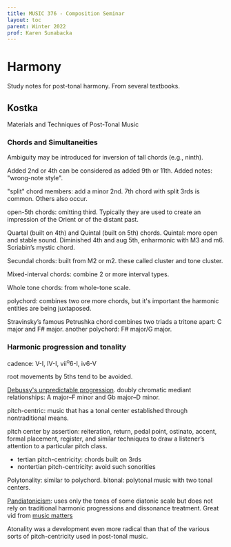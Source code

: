 ```yaml
---
title: MUSIC 376 - Composition Seminar
layout: toc
parent: Winter 2022
prof: Karen Sunabacka
---
```


# Harmony
Study notes for post-tonal harmony. From several textbooks.

## Kostka
Materials and Techniques of Post-Tonal Music

### Chords and Simultaneities
Ambiguity may be introduced for inversion of tall chords (e.g., ninth).

Added 2nd or 4th can be considered as added 9th or 11th.
Added notes: "wrong-note style".

"split" chord members: add a minor 2nd. 7th chord with split 3rds is common. Others also occur.

open-5th chords: omitting third. Typically they are used to create an impression of the Orient or of
the distant past.

Quartal (built on 4th) and Quintal (built on 5th) chords. Quintal: more open and stable sound.
Diminished 4th and aug 5th, enharmonic with M3 and m6. Scriabin’s mystic chord.

Secundal chords: built from M2 or m2. these called cluster and tone cluster.

Mixed-interval chords: combine 2 or more interval types.

Whole tone chords: from whole-tone scale.

polychord: combines two ore more chords, but it's important the harmonic entities are being juxtaposed.

Stravinsky’s famous Petrushka chord combines two triads a tritone apart: C major
and F# major. another polychord:
F# major/G major.

### Harmonic progression and tonality
cadence: V-I, IV-I, vii<sup>o</sup>6-I, iv6-V

root movements by 5ths tend to be avoided.

[Debussy's unpredictable progression](https://www.youtube.com/watch?v=-LmhvNdbN7A).
doubly chromatic
mediant relationships: A major–F minor and Gb major–D minor.


pitch-centric: music that has a tonal center
established through nontraditional means.

pitch center by assertion: reiteration, return, pedal point, ostinato, accent, formal placement, register, and similar
techniques to draw a listener’s attention to a particular pitch class.

- tertian pitch-centricity: chords built on 3rds
- nontertian pitch-centricity: avoid such sonorities

Polytonality: similar to polychord. bitonal: polytonal music with two tonal centers.

[Pandiatonicism](https://musictheory.pugetsound.edu/mt21c/Pandiatonicism.html): uses only the tones of some diatonic scale but does not rely on
traditional harmonic progressions and dissonance treatment. Great vid from [music matters](https://youtu.be/VTJz0ipMoZM)

Atonality was a development even more radical than that of the various sorts of pitch-centricity
used in post-tonal music.

